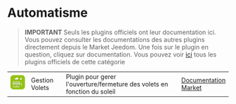 
# Automatisme


>**IMPORTANT**
>Seuls les plugins officiels ont leur documentation ici. Vous pouvez consulter les documentations des autres plugins directement depuis le Market Jeedom. Une fois sur le plugin en question, cliquez sur documentation.
>Vous pouvez voir [ici](https://market.jeedom.com/index.php?v=d&p=market&type=plugin&categorie=automatisation) tous les plugins officiels de cette catégorie


| | | | |
|--- | --- | --- | ---|
|<img src="sunshutter/sunshutter_icon.png" class="pluginLogo" width="100" />|Gestion Volets|Plugin pour gerer l'ouverture/fermeture des volets en fonction du soleil|[Documentation](sunshutter/index.md)<br/>[Market](https://market.jeedom.com/index.php?v=d&p=market_display&id=3793)|
